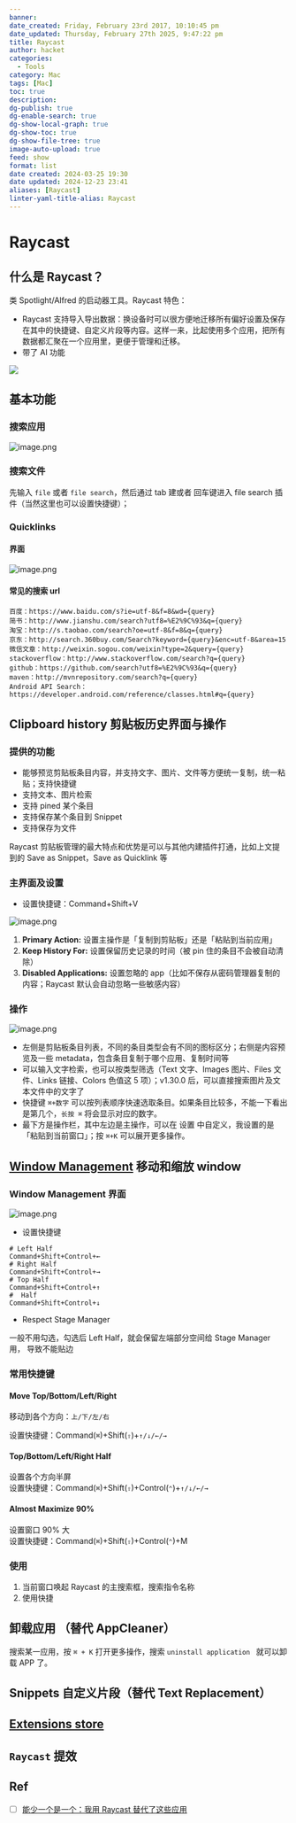 ```yaml
---
banner: 
date_created: Friday, February 23rd 2017, 10:10:45 pm
date_updated: Thursday, February 27th 2025, 9:47:22 pm
title: Raycast
author: hacket
categories:
  - Tools
category: Mac
tags: [Mac]
toc: true
description: 
dg-publish: true
dg-enable-search: true
dg-show-local-graph: true
dg-show-toc: true
dg-show-file-tree: true
image-auto-upload: true
feed: show
format: list
date created: 2024-03-25 19:30
date updated: 2024-12-23 23:41
aliases: [Raycast]
linter-yaml-title-alias: Raycast
---
```


# Raycast

## 什么是 Raycast？

类 Spotlight/Alfred 的启动器工具。Raycast 特色：

- Raycast 支持导入导出数据：换设备时可以很方便地迁移所有偏好设置及保存在其中的快捷键、自定义片段等内容。这样一来，比起使用多个应用，把所有数据都汇聚在一个应用里，更便于管理和迁移。
- 带了 AI 功能 

![](https://raw.githubusercontent.com/hacket/ObsidianOSS/master/obsidian/202501010053692.png)

## 基本功能

### 搜索应用

![image.png](https://raw.githubusercontent.com/hacket/ObsidianOSS/master/obsidian/202501010053700.png)

### 搜索文件

先输入 `file` 或者 `file search`，然后通过 tab 建或者 回车键进入 file search 插件（当然这里也可以设置快捷键）；

### Quicklinks

#### 界面

![image.png](https://raw.githubusercontent.com/hacket/ObsidianOSS/master/obsidian/202501010053701.png)

#### 常见的搜索 url

```
百度：https://www.baidu.com/s?ie=utf-8&f=8&wd={query}
简书：http://www.jianshu.com/search?utf8=%E2%9C%93&q={query}
淘宝：http://s.taobao.com/search?oe=utf-8&f=8&q={query}
京东：http://search.360buy.com/Search?keyword={query}&enc=utf-8&area=15
微信文章：http://weixin.sogou.com/weixin?type=2&query={query}
stackoverflow：http://www.stackoverflow.com/search?q={query}
github：https://github.com/search?utf8=%E2%9C%93&q={query}
maven：http://mvnrepository.com/search?q={query}
Android API Search：https://developer.android.com/reference/classes.html#q={query}
```

## Clipboard history 剪贴板历史界面与操作

### 提供的功能

- 能够预览剪贴板条目内容，并支持文字、图片、文件等方便统一复制，统一粘贴；支持快捷键
- 支持文本、图片检索
- 支持 pined 某个条目
- 支持保存某个条目到 Snippet
- 支持保存为文件

Raycast 剪贴板管理的最大特点和优势是可以与其他内建插件打通，比如上文提到的 Save as Snippet，Save as Quicklink 等

### 主界面及设置

- 设置快捷键：Command+Shift+V

![image.png](https://raw.githubusercontent.com/hacket/ObsidianOSS/master/obsidian/202501010053702.png)

1. **Primary Action:** 设置主操作是「复制到剪贴板」还是「粘贴到当前应用」
2. **Keep History For:** 设置保留历史记录的时间（被 pin 住的条目不会被自动清除）
3. **Disabled Applications:** 设置忽略的 app（比如不保存从密码管理器复制的内容；Raycast 默认会自动忽略一些敏感内容）

### 操作

![image.png](https://raw.githubusercontent.com/hacket/ObsidianOSS/master/obsidian/202501010053703.png)

- 左侧是剪贴板条目列表，不同的条目类型会有不同的图标区分；右侧是内容预览及一些 metadata，包含条目复制于哪个应用、复制时间等
- 可以输入文字检索，也可以按类型筛选（Text 文字、Images 图片、Files 文件、Links 链接、Colors 色值这 5 项）；v1.30.0 后，可以直接搜索图片及文本文件中的文字了
- 快捷键 `⌘+数字` 可以按列表顺序快速选取条目。如果条目比较多，不能一下看出是第几个，`长按 ⌘` 将会显示对应的数字。
- 最下方是操作栏，其中左边是主操作，可以在 设置 中自定义，我设置的是「粘贴到当前窗口」；按 `⌘+K` 可以展开更多操作。

## [Window Management](https://raycastapp.notion.site/Window-Management-30b5f3e5210e43ebb63969cfc8cda717) 移动和缩放 window

### Window Management 界面

![image.png](https://raw.githubusercontent.com/hacket/ObsidianOSS/master/obsidian/202501010053704.png)

- 设置快捷键

```shell
# Left Half
Command+Shift+Control+←
# Right Half
Command+Shift+Control+→
# Top Half
Command+Shift+Control+↑
#  Half
Command+Shift+Control+↓
```

- Respect Stage Manager

一般不用勾选，勾选后 Left Half，就会保留左端部分空间给 Stage Manager 用， 导致不能贴边

### 常用快捷键

#### Move Top/Bottom/Left/Right

移动到各个方向：`上/下/左/右`

设置快捷键：Command(`⌘`)+Shift(`⇧`)+`↑/↓/←/→`

#### Top/Bottom/Left/Right Half

设置各个方向半屏<br>设置快捷键：Command(`⌘`)+Shift(`⇧`)+Control(`⌃`)+`↑/↓/←/→`

#### Almost Maximize 90%

设置窗口 90% 大<br>设置快捷键：Command(`⌘`)+Shift(`⇧`)+Control(`⌃`)+M

### 使用

1. 当前窗口唤起 Raycast 的主搜索框，搜索指令名称
2. 使用快捷

## 卸载应用 （替代 AppCleaner）

搜索某一应用，按 `⌘ + K` 打开更多操作，搜索 ` uninstall application  ` 就可以卸载 APP 了。

## Snippets 自定义片段（替代 Text Replacement）

## [Extensions store](https://www.raycast.com/store)

## `Raycast` 提效

## Ref

- [ ] [能少一个是一个：我用 Raycast 替代了这些应用](https://sspai.com/post/72540)
